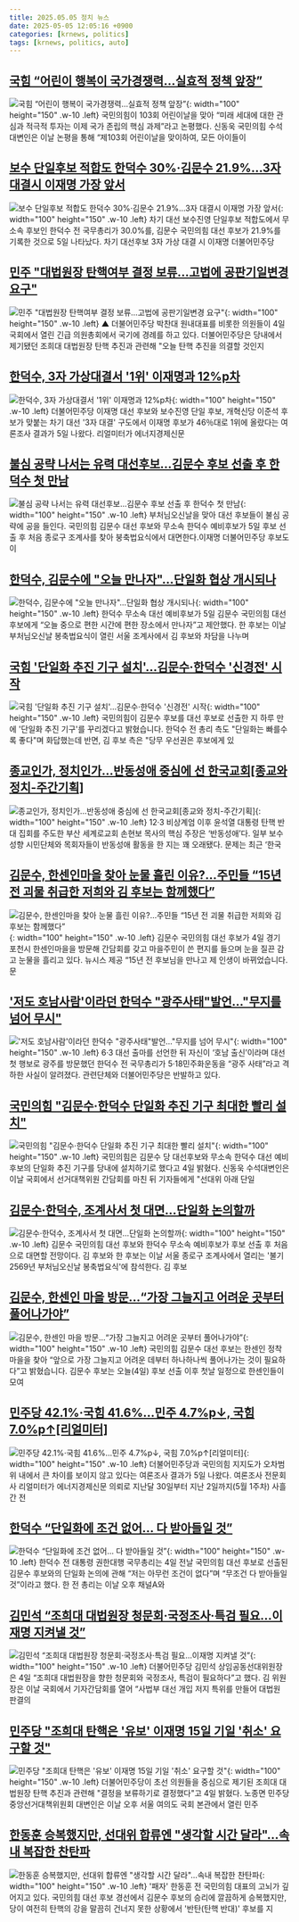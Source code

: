 ```yaml
---
title: 2025.05.05 정치 뉴스
date: 2025-05-05 12:05:16 +0900
categories: [krnews, politics]
tags: [krnews, politics, auto]
---
```

## [국힘 “어린이 행복이 국가경쟁력…실효적 정책 앞장”](https://n.news.naver.com/mnews/article/018/0006005913)

![국힘 “어린이 행복이 국가경쟁력…실효적 정책 앞장”](https://mimgnews.pstatic.net/image/origin/018/2025/05/05/6005913.jpg?type=nf220_150){: width="100" height="150" .w-10 .left}
국민의힘이 103회 어린이날을 맞아 “미래 세대에 대한 관심과 적극적 투자는 이제 국가 존립의 핵심 과제”라고 논평했다. 신동욱 국민의힘 수석대변인은 이날 논평을 통해 “제103회 어린이날을 맞이하여, 모든 아이들이

## [보수 단일후보 적합도 한덕수 30%·김문수 21.9%…3자 대결시 이재명 가장 앞서](https://n.news.naver.com/mnews/article/277/0005587877)

![보수 단일후보 적합도 한덕수 30%·김문수 21.9%…3자 대결시 이재명 가장 앞서](https://mimgnews.pstatic.net/image/origin/277/2025/05/05/5587877.jpg?type=nf220_150){: width="100" height="150" .w-10 .left}
차기 대선 보수진영 단일후보 적합도에서 무소속 후보인 한덕수 전 국무총리가 30.0%를, 김문수 국민의힘 대선 후보가 21.9%를 기록한 것으로 5일 나타났다. 차기 대선후보 3자 가상 대결 시 이재명 더불어민주당

## [민주 "대법원장 탄핵여부 결정 보류…고법에 공판기일변경 요구"](https://n.news.naver.com/mnews/article/055/0001255146)

![민주 "대법원장 탄핵여부 결정 보류…고법에 공판기일변경 요구"](https://mimgnews.pstatic.net/image/origin/055/2025/05/04/1255146.jpg?type=nf220_150){: width="100" height="150" .w-10 .left}
▲ 더불어민주당 박찬대 원내대표를 비롯한 의원들이 4일 국회에서 열린 긴급 의원총회에서 국기에 경례를 하고 있다. 더불어민주당은 당내에서 제기됐던 조희대 대법원장 탄핵 추진과 관련해 "오늘 탄핵 추진을 의결할 것인지

## [한덕수, 3자 가상대결서 '1위' 이재명과 12%p차](https://n.news.naver.com/mnews/article/215/0001208179)

![한덕수, 3자 가상대결서 '1위' 이재명과 12%p차](https://mimgnews.pstatic.net/image/origin/215/2025/05/05/1208179.jpg?type=nf220_150){: width="100" height="150" .w-10 .left}
더불어민주당 이재명 대선 후보와 보수진영 단일 후보, 개혁신당 이준석 후보가 맞붙는 차기 대선 '3자 대결' 구도에서 이재명 후보가 46％대로 1위에 올랐다는 여론조사 결과가 5일 나왔다. 리얼미터가 에너지경제신문

## [불심 공략 나서는 유력 대선후보...김문수 후보 선출 후 한덕수 첫 만남](https://n.news.naver.com/mnews/article/009/0005487099)

![불심 공략 나서는 유력 대선후보...김문수 후보 선출 후 한덕수 첫 만남](https://mimgnews.pstatic.net/image/origin/009/2025/05/05/5487099.jpg?type=nf220_150){: width="100" height="150" .w-10 .left}
부처님오신날을 맞아 대선 후보들이 불심 공략에 공을 들인다. 국민의힘 김문수 대선 후보와 무소속 한덕수 예비후보가 5일 후보 선출 후 처음 종로구 조계사를 찾아 붕축법요식에서 대면한다.이재명 더불어민주당 후보도 이

## [한덕수, 김문수에 "오늘 만나자"…단일화 협상 개시되나](https://n.news.naver.com/mnews/article/011/0004481653)

![한덕수, 김문수에 "오늘 만나자"…단일화 협상 개시되나](https://mimgnews.pstatic.net/image/origin/011/2025/05/05/4481653.jpg?type=nf220_150){: width="100" height="150" .w-10 .left}
한덕수 무소속 대선 예비후보가 5일 김문수 국민의힘 대선 후보에게 “오늘 중으로 편한 시간에 편한 장소에서 만나자”고 제안했다. 한 후보는 이날 부처님오신날 봉축법요식이 열린 서울 조계사에서 김 후보와 차담을 나누며

## [국힘 '단일화 추진 기구 설치'…김문수·한덕수 '신경전' 시작](https://n.news.naver.com/mnews/article/437/0000439589)

![국힘 '단일화 추진 기구 설치'…김문수·한덕수 '신경전' 시작](https://mimgnews.pstatic.net/image/origin/437/2025/05/04/439589.jpg?type=nf220_150){: width="100" height="150" .w-10 .left}
국민의힘이 김문수 후보를 대선 후보로 선출한 지 하루 만에 '단일화 추진 기구'를 꾸리겠다고 밝혔습니다. 한덕수 전 총리 측도 "단일화는 빠를수록 좋다"며 화답했는데 반면, 김 후보 측은 "당무 우선권은 후보에게 있

## [종교인가, 정치인가…반동성애 중심에 선 한국교회[종교와 정치-주간기획]](https://n.news.naver.com/mnews/article/032/0003367319)

![종교인가, 정치인가…반동성애 중심에 선 한국교회[종교와 정치-주간기획]](https://mimgnews.pstatic.net/image/origin/032/2025/05/04/3367319.jpg?type=nf220_150){: width="100" height="150" .w-10 .left}
12·3 비상계엄 이후 윤석열 대통령 탄핵 반대 집회를 주도한 부산 세계로교회 손현보 목사의 핵심 주장은 ‘반동성애’다. 일부 보수성향 시민단체와 목회자들이 반동성애 활동을 한 지는 꽤 오래됐다. 문제는 최근 ‘한국

## [김문수, 한센인마을 찾아 눈물 흘린 이유?…주민들 “15년 전 괴물 취급한 저희와 김 후보는 함께했다”](https://n.news.naver.com/mnews/article/021/0002707439)

![김문수, 한센인마을 찾아 눈물 흘린 이유?…주민들 “15년 전 괴물 취급한 저희와 김 후보는 함께했다”](https://mimgnews.pstatic.net/image/origin/021/2025/05/05/2707439.jpg?type=nf220_150){: width="100" height="150" .w-10 .left}
김문수 국민의힘 대선 후보가 4일 경기 포천시 한센인마을을 방문해 간담회를 갖고 마을주민이 쓴 편지를 들으며 눈을 질끈 감고 눈물을 흘리고 있다. 뉴시스 제공 “15년 전 후보님을 만나고 제 인생이 바뀌었습니다. 문

## ['저도 호남사람'이라던 한덕수 "광주사태"발언…"무지를 넘어 무시"](https://n.news.naver.com/mnews/article/011/0004481577)

!['저도 호남사람'이라던 한덕수 "광주사태"발언…"무지를 넘어 무시"](https://mimgnews.pstatic.net/image/origin/011/2025/05/04/4481577.jpg?type=nf220_150){: width="100" height="150" .w-10 .left}
6·3 대선 출마를 선언한 뒤 자신이 ‘호남 출신’이라며 대선 첫 행보로 광주를 방문했던 한덕수 전 국무총리가 5·18민주화운동을 “광주 사태”라고 격하한 사실이 알려졌다. 관련단체와 더불어민주당은 반발하고 있다.

## [국민의힘 "김문수·한덕수 단일화 추진 기구 최대한 빨리 설치"](https://n.news.naver.com/mnews/article/014/0005345065)

![국민의힘 "김문수·한덕수 단일화 추진 기구 최대한 빨리 설치"](https://mimgnews.pstatic.net/image/origin/014/2025/05/04/5345065.jpg?type=nf220_150){: width="100" height="150" .w-10 .left}
국민의힘은 김문수 당 대선후보와 무소속 한덕수 대선 예비후보의 단일화 추진 기구를 당내에 설치하기로 했다고 4일 밝혔다. 신동욱 수석대변인은 이날 국회에서 선거대책위원 간담회를 마친 뒤 기자들에게 "선대위 아래 단일

## [김문수·한덕수, 조계사서 첫 대면…단일화 논의할까](https://n.news.naver.com/mnews/article/088/0000945875)

![김문수·한덕수, 조계사서 첫 대면…단일화 논의할까](https://mimgnews.pstatic.net/image/origin/088/2025/05/05/945875.jpg?type=nf220_150){: width="100" height="150" .w-10 .left}
김문수 국민의힘 대선 후보와 한덕수 무소속 예비후보가 후보 선출 후 처음으로 대면할 전망이다. 김 후보와 한 후보는 이날 서울 종로구 조계사에서 열리는 '불기 2569년 부처님오신날 봉축법요식'에 참석한다. 김 후보

## [김문수, 한센인 마을 방문…“가장 그늘지고 어려운 곳부터 풀어나가야”](https://n.news.naver.com/mnews/article/056/0011944841)

![김문수, 한센인 마을 방문…“가장 그늘지고 어려운 곳부터 풀어나가야”](https://mimgnews.pstatic.net/image/origin/056/2025/05/04/11944841.jpg?type=nf220_150){: width="100" height="150" .w-10 .left}
국민의힘 김문수 대선 후보는 한센인 정착 마을을 찾아 “앞으로 가장 그늘지고 어려운 데부터 하나하나씩 풀어나가는 것이 필요하다”고 밝혔습니다. 김문수 후보는 오늘(4일) 후보 선출 이후 첫날 일정으로 한센인들이 모여

## [민주당 42.1%·국힘 41.6%…민주 4.7%p↓, 국힘 7.0%p↑[리얼미터]](https://n.news.naver.com/mnews/article/003/0013223092)

![민주당 42.1%·국힘 41.6%…민주 4.7%p↓, 국힘 7.0%p↑[리얼미터]](https://mimgnews.pstatic.net/image/origin/003/2025/05/05/13223092.jpg?type=nf220_150){: width="100" height="150" .w-10 .left}
더불어민주당과 국민의힘 지지도가 오차범위 내에서 큰 차이를 보이지 않고 있다는 여론조사 결과가 5일 나왔다. 여론조사 전문회사 리얼미터가 에너지경제신문 의뢰로 지난달 30일부터 지난 2일까지(5월 1주차) 사흘간 전

## [한덕수 “단일화에 조건 없어… 다 받아들일 것”](https://n.news.naver.com/mnews/article/023/0003903246)

![한덕수 “단일화에 조건 없어… 다 받아들일 것”](https://mimgnews.pstatic.net/image/origin/023/2025/05/04/3903246.jpg?type=nf220_150){: width="100" height="150" .w-10 .left}
한덕수 전 대통령 권한대행 국무총리는 4일 전날 국민의힘 대선 후보로 선출된 김문수 후보와의 단일화 논의에 관해 “저는 아무런 조건이 없다”며 “무조건 다 받아들일 것”이라고 했다. 한 전 총리는 이날 오후 채널A와

## [김민석 “조희대 대법원장 청문회·국정조사·특검 필요…이재명 지켜낼 것”](https://n.news.naver.com/mnews/article/023/0003903198)

![김민석 “조희대 대법원장 청문회·국정조사·특검 필요…이재명 지켜낼 것”](https://mimgnews.pstatic.net/image/origin/023/2025/05/04/3903198.jpg?type=nf220_150){: width="100" height="150" .w-10 .left}
더불어민주당 김민석 상임공동선대위원장은 4일 “조희대 대법원장을 향한 청문회와 국정조사, 특검이 필요하다”고 했다. 김 위원장은 이날 국회에서 기자간담회를 열어 “사법부 대선 개입 저지 특위를 만들어 대법원 판결의

## [민주당 "조희대 탄핵은 '유보' 이재명 15일 기일 '취소' 요구할 것"](https://n.news.naver.com/mnews/article/008/0005189655)

![민주당 "조희대 탄핵은 '유보' 이재명 15일 기일 '취소' 요구할 것"](https://mimgnews.pstatic.net/image/origin/008/2025/05/04/5189655.jpg?type=nf220_150){: width="100" height="150" .w-10 .left}
더불어민주당이 초선 의원들을 중심으로 제기된 조희대 대법원장 탄핵 추진과 관련해 "결정을 보류하기로 결정했다"고 4일 밝혔다. 노종면 민주당 중앙선거대책위원회 대변인은 이날 오후 서울 여의도 국회 본관에서 열린 민주

## [한동훈 승복했지만, 선대위 합류엔 "생각할 시간 달라"…속내 복잡한 찬탄파](https://n.news.naver.com/mnews/article/469/0000863056)

![한동훈 승복했지만, 선대위 합류엔 "생각할 시간 달라"…속내 복잡한 찬탄파](https://mimgnews.pstatic.net/image/origin/469/2025/05/05/863056.jpg?type=nf220_150){: width="100" height="150" .w-10 .left}
'패자' 한동훈 전 국민의힘 대표의 고뇌가 깊어지고 있다. 국민의힘 대선 후보 경선에서 김문수 후보의 승리에 깔끔하게 승복했지만, 당이 여전히 탄핵의 강을 말끔히 건너지 못한 상황에서 '반탄(탄핵 반대)' 후보를 지

